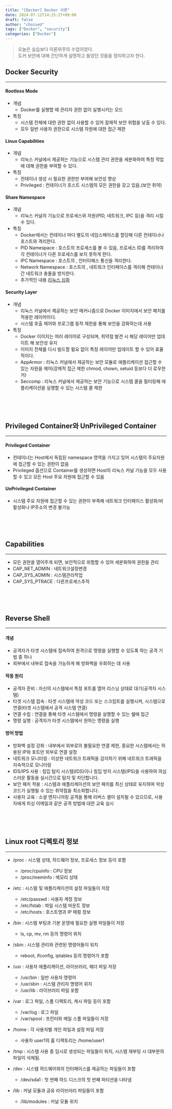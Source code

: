 ```yaml
---
title: "[Docker] Docker 이론"
date: 2024-07-12T14:25:27+09:00
draft: false
author: "choiseU"
tags: ["Docker", "security"]
categories: ["Docker"]
---
```

> 오늘은 실습보다 이론위주의 수업이었다.  
> 도커 보안에 대해 간단하게 설명하고 들었던 것들을 정리하고자 한다.  

## Docker Security
***
#### Rootless Mode
- 개념
  - Docker를 실행할 때 관리자 권한 없이 실행시키는 모드
- 특징
  - 시스템 전체에 대한 권한 없이 사용할 수 있어 잠재적 보안 위험을 낮출 수 있다.
  - 모두 일반 사용자 권한으로 시스템 자원에 대한 접근 제한

#### Linux Capabilities
- 개념
  - 리눅스 커널에서 제공하는 기능으로 시스템 관리 권한을 세분화하여 특정 작업에 대해 권한을 부여할 수 있다.
- 특징
  - 컨테이너 생성 시 필요한 권한만 부여해 보안성 향상
  - Privileged : 컨테이너가 호스트 시스템의 모든 권한을 갖고 있음.(보안 취약)

#### Share Namespace
- 개념
  - 리눅스 커널의 기능으로 프로세스와 자원(PID, 네트워크, IPC 등)을 격리 시킬 수 있다.
- 특징
  - Docker에서는 컨테이너 마다 별도의 네임스페이스를 할당해 다른 컨테이너나 호스트와 격리한다.
  - PID Namespace : 호스트의 프로세스를 볼 수 있음, 프로세스 ID를 격리하여 각 컨테이너가 다른 프로세스를 보지 못하게 한다.
  - IPC Namespace : 호스트의 , 인터이페스 통신을 격리한다.
  - Network Namespace : 호스트의 , 네트워크 인터페이스를 격리해 컨테이너 간 네트워크 충돌을 방지한다.
  - 추가적인 내용 [리눅스 심화](https://choiseungwoo98.github.io/linux_detail.html#namespace)

#### Security Layer
- 개념
  - 리눅스 커널에서 제공하는 보안 메커니즘으로 Docker 이미지에서 보안 패치를 적용한 레이어이다.
  - 시스템 호출 제어와 프로그램 동작 제한을 통해 보안을 강화하는데 사용
- 특징
  - Docker 이미지는 여러 레이어로 구성되며, 취약점 발견 시 해당 레이어만 업데이트 해 보안성 유지
  - 이미지 전체를 다시 빌드할 필요 없이 특정 레이어만 업데이트 할 수 있어 효율적이다.
  - AppArmor : 리눅스 커널에서 제공하는 보안 모듈로 애플리케이션 접근할 수 있는 자원을 제어(강제적 접근 제한 chmod, chown, setuid 등보다 더 로우한 거)
  - Seccomp : 리눅스 커널에서 제공하는 보안 기능으로 시스템 콜을 필터링해 애플리케이션을 실행할 수 있는 시스템 콜 제한 

<div style="height: 50px;"></div>

## Privileged Container와 UnPrivileged Container
***
#### Privileged Container
- 컨테이너는 Host에서 독립된 namespace 영역을 가지고 있어 시스템의 주요자원에 접근할 수 있는 권한이 없음
- Privileged 옵션으로 Container를 생성하면 Host의 리눅스 커널 기능을 모두 사용할 수 있고 모든 Host 주요 자원에 접근할 수 있음

#### UnPrivileged Container
- 시스템 주요 자원에 접근할 수 있는 권한이 부족해 네트워크 인터페이스 활성화/비활성화나 IP주소의 변경 불가능

<div style="height: 50px;"></div>

## Capabilities
***
- 모든 권한을 열어주게 되면, 보안적으로 위험할 수 있어 세분화하여 권한을 관리
- CAP_NET_ADMIN : 네트워크설정변경
- CAP_SYS_ADMIN : 시스템관리작업
- CAP_SYS_PTRACE : 다른프로세스추적

<div style="height: 50px;"></div>

## Reverse Shell
***
#### 개념
- 공격자가 타겟 시스템에 접속하여 원격으로 명령을 실행할 수 있도록 하는 공격 기법 중 하나
- 외부에서 내부로 접속을 가능하게 해 방화벽을 우회하는 데 사용

#### 작동 원리
- 공격자 준비 : 자신의 시스템에서 특정 포트를 열어 리스닝 상태로 대기(공격자 시스템)
- 타겟 시스템 접속 : 타겟 시스템에 악성 코드 또는 스크립트를 실행시켜, 시스템으로 연결(타겟 시스템에서 공격 시스템 연결)
- 연결 수립 : 연결을 통해 타겟 시스템에서 명령을 실행할 수 있는 쉘에 접근
- 명령 실행 : 공격자가 타겟 시스템에서 원하는 명령을 실행

#### 방어 방법
- 방화벽 설정 강화 : 내부에서 외부로의 불필요한 연결 제한, 중요한 시스템에서는 허용된 IP와 포트만 외부로 연결 설정
- 네트워크 모니터링 : 이상한 네트워크 트래픽을 감지하기 위해 네트워크 트래픽을 지속적으로 모니터링
- IDS/IPS 사용 : 침입 탐지 시스템(IDS)이나 침입 방지 시스템(IPS)을 사용하여 의심스러운 활동을 실시간으로 탐지 및 차단합니다.
- 보안 패치 적용 : 시스템과 애플리케이션의 보안 패치를 최신 상태로 유지하여 악성 코드가 실행될 수 있는 취약점을 최소화합니다.
- 사용자 교육 : 소셜 엔지니어링 공격을 통해 리버스 셸이 설치될 수 있으므로, 사용자에게 피싱 이메일과 같은 공격 방법에 대한 교육 실시

<div style="height: 50px;"></div>

## Linux root 디렉토리 정보
***
- /proc : 시스템 상태, 하드웨어 정보, 프로세스 정보 등이 포함
  - /proc/cpuinfo : CPU 정보
  - /proc/meminfo : 메모리 상태

- /etc : 시스템 및 애플리케이션의 설정 파일들이 저장
  - /etc/passwd : 사용자 계정 정보
  - /etc/fstab : 파일 시스템 마운트 정보
  - /etc/hosts : 호스트명과 IP 매핑 정보

- /bin : 시스템 부팅과 기본 운영에 필요한 실행 파일들이 저장
  - ls, cp, mv, rm 등의 명령어 위치

- /sbin : 시스템 관리와 관련된 명령어들이 위치 
  - reboot, ifconfig, iptables 등의 명령어가 포함

- /usr : 사용자 애플리케이션, 라이브러리, 헤더 파일 저장
  - /usr/bin : 일반 사용자 명령어
  - /usr/sbin : 시스템 관리자 명령어 위치
  - /usr/lib : 라이브러리 파일 포함

- /var : 로그 파일, 스풀 디렉토리, 캐시 파일 등이 포함 
  - /var/log : 로그 파일
  - /var/spool : 프린터와 메일 스풀 파일들이 저장

- /home : 각 사용자별 개인 파일과 설정 파일 저장
  - 사용자 user1의 홈 디렉토리는 /home/user1

- /tmp : 시스템 사용 중 임시로 생성되는 파일들이 위치, 시스템 재부팅 시 대부분의 파일이 삭제됨.

- /dev : 시스템 하드웨어와의 인터페이스를 제공하는 파일들이 포함
  - /dev/sda1 : 첫 번째 하드 디스크의 첫 번째 파티션을 나타냄

- /lib : 커널 모듈과 공유 라이브러리 파일들이 포함
  - /lib/modules : 커널 모듈 위치
